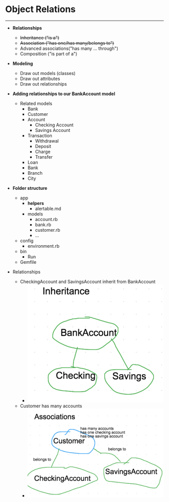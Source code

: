 # Object Relations

---
* **Relationships**
  * ~~Inheritance ("is a")~~
  * ~~Association ("has one/has many/belongs to")~~
  * Advanced associations("has many ... through")
  * Composition ("is part of a")
* **Modeling**
  * Draw out models (classes)
  * Draw out attributes
  * Draw out relationships
* **Adding relationships to our BankAccount model**
  * Related models
    * Bank
    * Customer
    * Account
      * Checking Account
      * Savings Account
    * Transaction
      * Withdrawal
      * Deposit
      * Charge
      * Transfer
    * Loan
    * Bank
    * Branch
    * City
* **Folder structure**
  * app
    * **helpers**
      * alertable.md
    * models
      * account.rb
      * bank.rb
      * customer.rb
      * ...
  * config
    * environment.rb
  * bin
    * Run
  * Gemfile

* Relationships
  * CheckingAccount and SavingsAccount inherit from BankAccount
    * ![inheritance.png](inheritance.png)
  * Customer has many accounts
    * ![association.png](association.png)
